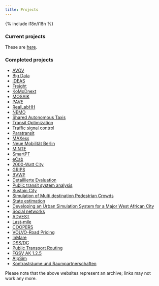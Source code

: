 ```yaml
---
title: Projects
---
```


{% include i18n/i18n %}

### Current projects

These are [here](https://www.tu.berlin/vsp/forschung/projekte/laufende-projekte).

### Completed projects

<!-- This is the starting point for moving the static web pages of the completed projects to here.  We would need one web page per project, i.e., say, nemo.html or nemo.md.  It should be possible to copy them from the google docs copies that Nadia Dautel took.  Alternatively from the html copy that Jakub Wilk took, or from archive.org .   kai, nov'23 -->

<!-- <li ><span class="c5"><a class="c1" href="https://www.google.com/url?q=https://www.bmdv.bund.de/SharedDocs/DE/Artikel/DG/AVF-projekte/reallabhh.html&amp;sa=D&amp;source=editors&amp;ust=1700664889626586&amp;usg=AOvVaw2K_GjKA2kl2b1PCHZh8FLD">RealLabHH</a></span></li> -->

<!-- <li ><span class="c5"><a class="c1" href="https://www.google.com/url?q=https://bmdv.bund.de/SharedDocs/DE/Artikel/DG/AVF-projekte/komodnext.html&amp;sa=D&amp;source=editors&amp;ust=1700664889626879&amp;usg=AOvVaw1y2AW1oSDXfEVzU59kBcyd">KoMoDnext</a></span></li> -->

<!-- <li ><span class="c2">Big Data</span></li> -->

<!-- <li ><span class="c5"><a class="c1" href="https://www.google.com/url?q=https://bmdv.bund.de/SharedDocs/DE/Artikel/DG/AVF-projekte/avoev.html&amp;sa=D&amp;source=editors&amp;ust=1700664889627193&amp;usg=AOvVaw0XwmQCt0jhA6ktZIrKxD2M">AV&Ouml;V</a></span></li> -->

<!-- <li ><span class="c5"><a class="c1" href="https://www.google.com/url?q=https://bmdv.bund.de/SharedDocs/DE/Artikel/DG/AVF-projekte/pave.html&amp;sa=D&amp;source=editors&amp;ust=1700664889627358&amp;usg=AOvVaw0PeqaMk-1YWqgY5wVjxaSD">PAVE</a></span></li> -->

<!-- I kept the above links since they might be interesting for the corresponding sub-pages.  kai, nov'23 -->

- [AVÖV](/projects/2018/AVOeV)
- [Big Data](/projects/2017/BigData)
- [IDEAS](/projects/2018/IDEAS)
- [Freight](/projects/2017/freight)
- [KoMoDnext](/projects/2020/KoMoDnext)
- [MOSAIK](/projects/2020/mosaik-2)
- [PAVE](/projects/2018/PAVE)
- [RealLabHH](/projects/2020/RealLabHH)
- [NEMO](/projects/2017/NEMO)
- [Shared Autonomous Taxis](/projects/2016/SharedAutonomousTaxis)
- [Transit Optimization](/projects/2014/Transit_Optimization)
- [Traffic signal control](/projects/2013/traffic_signal_control)
- [Paratransit](/projects/2013/paratransit)
- [MAXess](/projects/2014/MAXess)
- [Neue Mobilit&auml;t Berlin](/projects/2016/Neue_Mobilitaet_Berlin)
- [MINTE](/projects/2013/MINTE)
- [SmartPT](/projects/2014/SmartPT)
- [eCab](/projects/2013/eCab)
- [2000-Watt City](/projects/2010/2000W_city)
- [GRIPS](/projects/2011/GRIPS)
- [BVWP](/projects/2011/BVWP)
- [Detaillierte Evaluation](/projects/2008/detailedEval)
- [Public transit system analysis](/projects/2011/Public_transit_system_analysis)
- [Sustain City](/projects/2010/SustainCity)
- [Simulation of Multi destination Pedestrian Crowds](/projects/2009/Simulation_of_Multi_Destination_Pedestrian_Crowds)
- [State estimation](/projects/2007/State_estimation)
- [Developing an Urban Simulation System for a Major West African City](/projects/2010/Developing_an_Urban_Simulation_System_for_a_Major_West_African_City)
- [Social networks](/projects/2007/Social_networks)
- [ADVEST](/projects/2007/ADVEST)
- [Last-mile](/projects/2007/Last-Mile)
- [COOPERS](/projects/2006/COOPERS)
- [VOLVO-Road Pricing](/projects/2006/VOLVO_Road_Pricing)
- [InMare](/projects/2005/InMare)
- [DSS/DC](/projects/2005/DSSDC)
- [Public Transport Routing](/projects/unsorted/public_transport_routing)
- [FGSV AK 1.2.5](/projects/unsorted/FGSV_AK_1.2.5)
- [AlpSim](/projects/unsorted/alpsim)
- [Kontrastr&auml;ume und Raumpartnerschaften](/projects/unsorted/Kontrastraeume)

Please note that the above websites represent an archive; links may not work any more.


